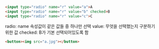 ```html
<input type="radio" name="r" value="a">A
<input type="radio" name="r" value="b" checked>B
<input type="radio" name="r" value="c">C
```
radio: name 속성값이 같은 값들 중 하나만 선택
value: 무엇을 선택했는지 구분하기 위한 값
checked: B가 기본 선택되어있도록 함



```html
<button><img src="a.jpg"></button>
```

<!--stackedit_data:
eyJoaXN0b3J5IjpbMTI5NDY4MDQxMV19
-->